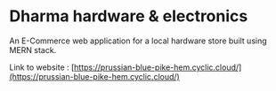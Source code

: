 # Dharma hardware & electronics
An E-Commerce web application for a local hardware store built using MERN stack.



Link to website : [https://prussian-blue-pike-hem.cyclic.cloud/](https://prussian-blue-pike-hem.cyclic.cloud/)




